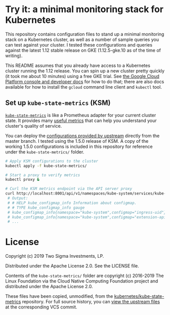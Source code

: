 # Try it: a minimal monitoring stack for Kubernetes

This repository contains configuration files to stand up a minimal monitoring
stack on a Kubernetes cluster, as well as a number of sample queries you can
test against your cluster. I tested these configurations and queries against
the latest 1.12 stable release on GKE (1.12.5-gke.10 as of the time of
writing).

This README assumes that you already have access to a Kubernetes cluster
running the 1.12 release. You can spin up a new cluster pretty quickly (it took
me about 10 minutes) using a free GKE trial. See [the Google Cloud Platform
console and developer docs][gke] for how to do that; there are also docs
available for how to install the `gcloud` command line client and `kubectl`
tool.

[gke]: https://console.cloud.google.com/kubernetes

## Set up `kube-state-metrics` (KSM)

[`kube-state-metrics`][ksm] is like a Prometheus adapter for your current
cluster state. It provides many [useful metrics][ksm-metrics] that can help you
understand your cluster's quality of service.

You can deploy the [configurations provided by upstream][ksm-yamls] directly
from the master branch. I tested using the 1.5.0 release of KSM. A copy of
the working 1.5.0 configurations is included in this repository for reference
under the `kube-state-metrics/` folder.

```bash
# Apply KSM configurations to the cluster
kubectl apply -f kube-state-metrics/

# Start a proxy to verify metrics
kubectl proxy &

# Curl the KSM metrics endpoint via the API server proxy
curl http://localhost:8001/api/v1/namespaces/kube-system/services/kube-state-metrics:8080/proxy/metrics
 # Output:
 # # HELP kube_configmap_info Information about configmap.
 # # TYPE kube_configmap_info gauge
 # kube_configmap_info{namespace="kube-system",configmap="ingress-uid"} 1
 # kube_configmap_info{namespace="kube-system",configmap="extension-apiserver-authentication"} 1
 # ...
```

[ksm]: https://github.com/kubernetes/kube-state-metrics
[ksm-metrics]: https://github.com/kubernetes/kube-state-metrics/tree/a6ff45fae22bdab03b1375fd454a9859bebd4d98/docs#exposed-metrics
[ksm-yamls]: https://github.com/kubernetes/kube-state-metrics/tree/a6ff45fae22bdab03b1375fd454a9859bebd4d98/kubernetes

# License

Copyright (c) 2019 Two Sigma Investments, LP.

Distributed under the Apache License 2.0. See the LICENSE file.

Contents of the `kube-state-metrics/` folder are copyright (c) 2016-2019 The
Linux Foundation via the Cloud Native Computing Foundation project and
distributed under the Apache License 2.0.

These files have been copied, unmodified, from the
[kubernetes/kube-state-metrics][ksm] repository. For full source history, you
can [view the upstream files][ksm-yamls] at the corresponding VCS commit.
